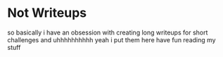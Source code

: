 # Not Writeups

so basically i have an obsession with creating long writeups for short challenges and uhhhhhhhhhh yeah i put them here have fun reading my stuff
